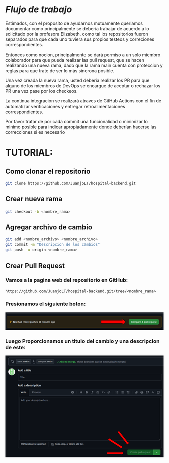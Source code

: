 # *Flujo de trabajo*
Estimados, con el proposito de ayudarnos mutuamente queriamos documentar como principalmente se debería trabajar de acuerdo a lo solicitado por la profesora Elizabeth, como tal los repositorios fueron separados para que cada uno tuviera sus propios testeos y correciones correspondientes.

Entonces como nocion, principalmente se dará permiso a un solo miembro colaborador para que pueda realizar las pull request, que se hacen realizando una nueva rama, dado que la rama main cuenta con proteccion y reglas para que trate de ser
lo más sincrona posible.

Una vez creada la nueva rama, usted debería realizar los PR para que alguno de los miembros de DevOps se encargue de aceptar o rechazar los PR una vez pase por los checkeos.

La continua integracion se realizará atraves de GitHub Actions con el fin de automatizar verificaciones y entregar retroalimentaciones correspondientes.

Por favor tratar de por cada commit una funcionalidad o minimizar lo minimo posible para indicar apropiadamente donde deberían hacerse las correcciones si es necesario

# TUTORIAL:

## Como clonar el repositorio
```sh
git clone https://github.com/JuanjoLT/hospital-backend.git
```

## Crear nueva rama
```sh
git checkout -b <nombre_rama>
```

## Agregar archivo de cambio
```sh
git add <nombre_archivo> <nombre_archivo>
git commit -m "Descripcion de los cambios"
git push -u origin <nombre_rama>
```

## Crear Pull Request
### Vamos a la pagina web del repositorio en GitHub:
```
https://github.com/JuanjoLT/hospital-backend.git/tree/<nombre_rama>
```
### Presionamos el siguiente boton:

![Create Pull Request](./public/images/CreatePR.png)

### Luego Proporcionamos un titulo del cambio y una descripcion de este:

![Create Cambios](./public/images/CreateCambios.png)
